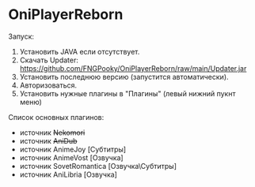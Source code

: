 # OniPlayerReborn
Запуск:
1. Установить JAVA если отсутствует.
2. Скачать Updater:
https://github.com/FNGPooky/OniPlayerReborn/raw/main/Updater.jar
3. Установить последнюю версию (запустится автоматически).
4. Авторизоваться.
5. Установить нужные плагины в "Плагины" (левый нижний пукнт меню)

Список основных плагинов:
- источник ~~Nekomori~~
- источник ~~AniDub~~
- источник AnimeJoy \[Субтитры]
- источник AnimeVost \[Озвучка]
- источник SovetRomantica \[Озвучка\Субтитры]
- источник AniLibria \[Озвучка]
